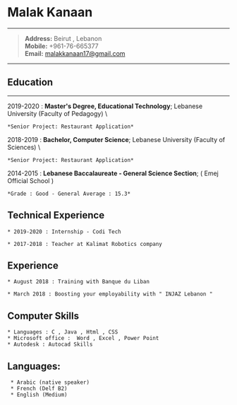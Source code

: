# Malak Kanaan

---

> **Address:** Beirut , Lebanon \
> **Mobile:** +961-76-665377 \
> **Email:** malakkanaan17@gmail.com

---

## Education

---

2019-2020
: **Master's Degree, Educational Technology**; Lebanese University (Faculty of Pedagogy) \

    *Senior Project: Restaurant Application*

2018-2019
: **Bachelor, Computer Science**; Lebanese University (Faculty of Sciences) \

    *Senior Project: Restaurant Application*

2014-2015
: **Lebanese Baccalaureate - General Science Section**; ( Emej Official School )

    *Grade : Good - General Average : 15.3*

## Technical Experience

    * 2019-2020 : Internship - Codi Tech

    * 2017-2018 : Teacher at Kalimat Robotics company

## Experience

    * August 2018 : Training with Banque du Liban

    * March 2018 : Boosting your employability with " INJAZ Lebanon "

## Computer Skills

    * Languages : C , Java , Html , CSS
    * Microsoft office :  Word , Excel , Power Point
    * Autodesk : Autocad Skills

## Languages:

     * Arabic (native speaker)
     * French (Delf B2)
     * English (Medium)
